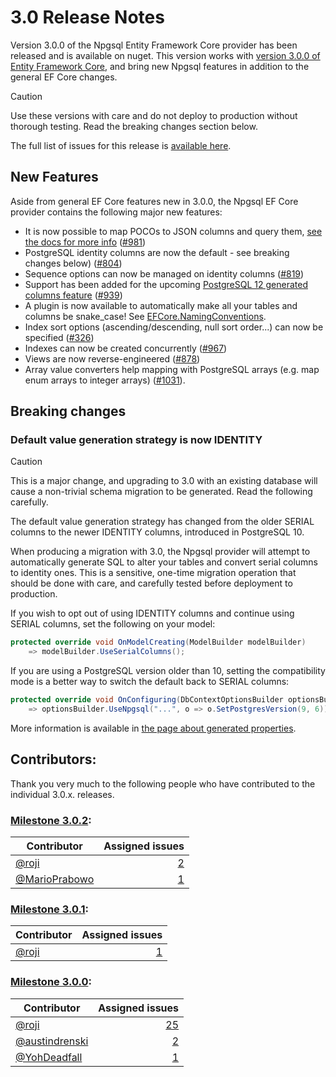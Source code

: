 # 3.0 Release Notes

Version 3.0.0 of the Npgsql Entity Framework Core provider has been released and is available on nuget. This version works with [version 3.0.0 of Entity Framework Core](https://docs.microsoft.com/ef/core/what-is-new/ef-core-3.0), and bring new Npgsql features in addition to the general EF Core changes.

> [!CAUTION]
> Use these versions with care and do not deploy to production without thorough testing. Read the breaking changes section below.

The full list of issues for this release is [available here](https://github.com/npgsql/Npgsql.EntityFrameworkCore.PostgreSQL/milestone/20?closed=1).

## New Features

Aside from general EF Core features new in 3.0.0, the Npgsql EF Core provider contains the following major new features:

* It is now possible to map POCOs to JSON columns and query them, [see the docs for more info](../mapping/json.md) ([#981](https://github.com/npgsql/Npgsql.EntityFrameworkCore.PostgreSQL/issues/981))
* PostgreSQL identity columns are now the default - see breaking changes below) ([#804](https://github.com/npgsql/Npgsql.EntityFrameworkCore.PostgreSQL/issues/804))
* Sequence options can now be managed on identity columns ([#819](https://github.com/npgsql/Npgsql.EntityFrameworkCore.PostgreSQL/issues/819))
* Support has been added for the upcoming [PostgreSQL 12 generated columns feature](https://www.postgresql.org/docs/12/ddl-generated-columns.html) ([#939](https://github.com/npgsql/Npgsql.EntityFrameworkCore.PostgreSQL/issues/939))
* A plugin is now available to automatically make all your tables and columns be snake_case! See [EFCore.NamingConventions](https://github.com/efcore/EFCore.NamingConventions).
* Index sort options (ascending/descending, null sort order...) can now be specified ([#326](https://github.com/npgsql/Npgsql.EntityFrameworkCore.PostgreSQL/issues/326))
* Indexes can now be created concurrently ([#967](https://github.com/npgsql/Npgsql.EntityFrameworkCore.PostgreSQL/issues/967))
* Views are now reverse-engineered ([#878](https://github.com/npgsql/Npgsql.EntityFrameworkCore.PostgreSQL/issues/878))
* Array value converters help mapping with PostgreSQL arrays (e.g. map enum arrays to integer arrays) ([#1031](https://github.com/npgsql/Npgsql.EntityFrameworkCore.PostgreSQL/issues/1031)).

## Breaking changes

### Default value generation strategy is now IDENTITY

> [!CAUTION]
> This is a major change, and upgrading to 3.0 with an existing database will cause a non-trivial schema migration to be generated. Read the following carefully.

The default value generation strategy has changed from the older SERIAL columns to the newer IDENTITY columns, introduced in PostgreSQL 10.

When producing a migration with 3.0, the Npgsql provider will attempt to automatically generate SQL to alter your tables and convert serial columns to identity ones. This is a sensitive, one-time migration operation that should be done with care, and carefully tested before deployment to production.

If you wish to opt out of using IDENTITY columns and continue using SERIAL columns, set the following on your model:

```c#
protected override void OnModelCreating(ModelBuilder modelBuilder)
    => modelBuilder.UseSerialColumns();
```

If you are using a PostgreSQL version older than 10, setting the compatibility mode is a better way to switch the default back to SERIAL columns:

```c#
protected override void OnConfiguring(DbContextOptionsBuilder optionsBuilder)
    => optionsBuilder.UseNpgsql("...", o => o.SetPostgresVersion(9, 6));
```

More information is available in [the page about generated properties](../modeling/generated-properties.md).

## Contributors:

Thank you very much to the following people who have contributed to the individual 3.0.x. releases.

### [Milestone 3.0.2](https://github.com/npgsql/npgsql/issues?q=is%3Aissue+milestone%3A3.0.2):

| Contributor                                                                        | Assigned issues                                                                                                         |
| ---------------------------------------------------------------------------------- | -----------------------------------------------------------------------------------------------------------------------:|
| [@roji](https://github.com/roji)                                                   |                 [2](https://github.com/npgsql/npgsql/issues?q=is%3Aissue+milestone%3A3.0.2+is%3Aclosed+assignee%3Aroji) |
| [@MarioPrabowo](https://github.com/MarioPrabowo)                                   |         [1](https://github.com/npgsql/npgsql/issues?q=is%3Aissue+milestone%3A3.0.2+is%3Aclosed+assignee%3AMarioPrabowo) |


### [Milestone 3.0.1](https://github.com/npgsql/npgsql/issues?q=is%3Aissue+milestone%3A3.0.1):

| Contributor                                                                        | Assigned issues                                                                                                         |
| ---------------------------------------------------------------------------------- | -----------------------------------------------------------------------------------------------------------------------:|
| [@roji](https://github.com/roji)                                                   |                 [1](https://github.com/npgsql/npgsql/issues?q=is%3Aissue+milestone%3A3.0.1+is%3Aclosed+assignee%3Aroji) |


### [Milestone 3.0.0](https://github.com/npgsql/npgsql/issues?q=is%3Aissue+milestone%3A3.0.0):

| Contributor                                                                        | Assigned issues                                                                                                         |
| ---------------------------------------------------------------------------------- | -----------------------------------------------------------------------------------------------------------------------:|
| [@roji](https://github.com/roji)                                                   |                [25](https://github.com/npgsql/npgsql/issues?q=is%3Aissue+milestone%3A3.0.0+is%3Aclosed+assignee%3Aroji) |
| [@austindrenski](https://github.com/austindrenski)                                 |        [2](https://github.com/npgsql/npgsql/issues?q=is%3Aissue+milestone%3A3.0.0+is%3Aclosed+assignee%3Aaustindrenski) |
| [@YohDeadfall](https://github.com/YohDeadfall)                                     |          [1](https://github.com/npgsql/npgsql/issues?q=is%3Aissue+milestone%3A3.0.0+is%3Aclosed+assignee%3AYohDeadfall) |

